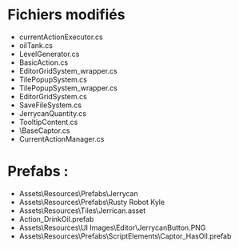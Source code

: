 # Fichiers modifiés

- currentActionExecutor.cs
- oilTank.cs
- LevelGenerator.cs
- BasicAction.cs
- EditorGridSystem_wrapper.cs
- TilePopupSystem.cs
- TilePopupSystem_wrapper.cs
- EditorGridSystem.cs
- SaveFileSystem.cs
- JerrycanQuantity.cs
- TooltipContent.cs
- \BaseCaptor.cs
- CurrentActionManager.cs

# Prefabs : 
- Assets\Resources\Prefabs\Jerrycan
- Assets\Resources\Prefabs\Rusty Robot Kyle
- Assets\Resources\Tiles\Jerrican.asset
- Action_DrinkOil.prefab
- Assets\Resources\UI Images\Editor\JerrycanButton.PNG
- Assets\Resources\Prefabs\ScriptElements\Captor_HasOIl.prefab
